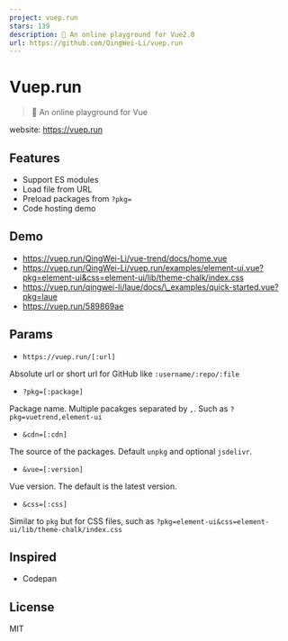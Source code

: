 ```yaml
---
project: vuep.run
stars: 139
description: 🏃 An online playground for Vue2.0
url: https://github.com/QingWei-Li/vuep.run
---
```


Vuep.run
========

> 🏃 An online playground for Vue

website: https://vuep.run

Features
--------

-   Support ES modules
-   Load file from URL
-   Preload packages from `?pkg=`
-   Code hosting demo

Demo
----

-   https://vuep.run/QingWei-Li/vue-trend/docs/home.vue
-   https://vuep.run/QingWei-Li/vuep.run/examples/element-ui.vue?pkg=element-ui&css=element-ui/lib/theme-chalk/index.css
-   https://vuep.run/qingwei-li/laue/docs/\_examples/quick-started.vue?pkg=laue
-   https://vuep.run/589869ae

Params
------

-   `https://vuep.run/[:url]`

Absolute url or short url for GitHub like `:username/:repo/:file`

-   `?pkg=[:package]`

Package name. Multiple pacakges separated by `,`. Such as `?pkg=vuetrend,element-ui`

-   `&cdn=[:cdn]`

The source of the packages. Default `unpkg` and optional `jsdelivr`.

-   `&vue=[:version]`

Vue version. The default is the latest version.

-   `&css=[:css]`

Similar to `pkg` but for CSS files, such as `?pkg=element-ui&css=element-ui/lib/theme-chalk/index.css`

Inspired
--------

-   Codepan

License
-------

MIT
